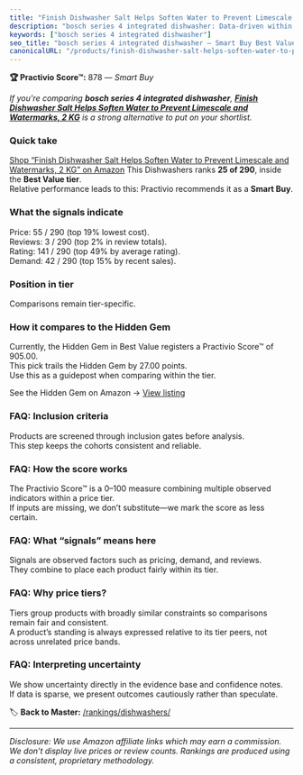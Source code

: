 ```yaml
---
title: "Finish Dishwasher Salt Helps Soften Water to Prevent Limescale and Watermarks, 2 KG"
description: "bosch series 4 integrated dishwasher: Data-driven within Best Value ranking using the Practivio Score™. Positioned by quality, value, demand, findability, mome…"
keywords: ["bosch series 4 integrated dishwasher"]
seo_title: "bosch series 4 integrated dishwasher — Smart Buy Best Value (2025)"
canonicalURL: "/products/finish-dishwasher-salt-helps-soften-water-to-prevent-limescale-and-watermarks-2-kg-B0B4V1PW36/"
---
```


**🏆 Practivio Score™:** 878 — _Smart Buy_


*If you're comparing **bosch series 4 integrated dishwasher**, **[Finish Dishwasher Salt Helps Soften Water to Prevent Limescale and Watermarks, 2 KG](https://www.amazon.com/dp/B0B4V1PW36?tag=practivio-20)** is a strong alternative to put on your shortlist.*
### Quick take
[Shop “Finish Dishwasher Salt Helps Soften Water to Prevent Limescale and Watermarks, 2 KG” on Amazon](https://www.amazon.com/dp/B0B4V1PW36?tag=practivio-20)
This Dishwashers ranks **25 of 290**, inside the **Best Value tier**.  
Relative performance leads to this: Practivio recommends it as a **Smart Buy**.

### What the signals indicate
Price: 55 / 290 (top 19% lowest cost).  
Reviews: 3 / 290 (top 2% in review totals).  
Rating: 141 / 290 (top 49% by average rating).  
Demand: 42 / 290 (top 15% by recent sales).

### Position in tier
Comparisons remain tier-specific.

### How it compares to the Hidden Gem
Currently, the Hidden Gem in Best Value registers a Practivio Score™ of 905.00.  
This pick trails the Hidden Gem by 27.00 points.  
Use this as a guidepost when comparing within the tier.  

See the Hidden Gem on Amazon → [View listing](https://www.amazon.com/dp/B07DXPSF8V?tag=practivio-20)

### FAQ: Inclusion criteria
Products are screened through inclusion gates before analysis.  
This step keeps the cohorts consistent and reliable.

### FAQ: How the score works
The Practivio Score™ is a 0–100 measure combining multiple observed indicators within a price tier.  
If inputs are missing, we don’t substitute—we mark the score as less certain.

### FAQ: What “signals” means here
Signals are observed factors such as pricing, demand, and reviews.  
They combine to place each product fairly within its tier.

### FAQ: Why price tiers?
Tiers group products with broadly similar constraints so comparisons remain fair and consistent.  
A product’s standing is always expressed relative to its tier peers, not across unrelated price bands.

### FAQ: Interpreting uncertainty
We show uncertainty directly in the evidence base and confidence notes.  
If data is sparse, we present outcomes cautiously rather than speculate.


🏷️ **Back to Master:** [/rankings/dishwashers/](/rankings/dishwashers/)

---
_Disclosure: We use Amazon affiliate links which may earn a commission. We don’t display live prices or review counts. Rankings are produced using a consistent, proprietary methodology._
